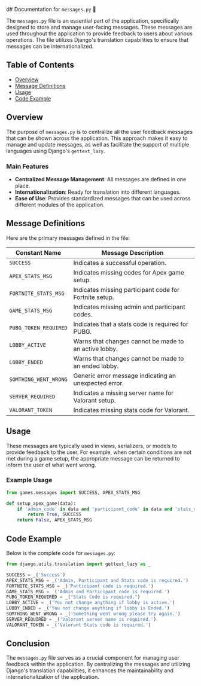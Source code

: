 d# Documentation for `messages.py` 📜

The `messages.py` file is an essential part of the application, specifically designed to store and manage user-facing messages. These messages are used throughout the application to provide feedback to users about various operations. The file utilizes Django's translation capabilities to ensure that messages can be internationalized.

## Table of Contents
- [Overview](#overview)
- [Message Definitions](#message-definitions)
- [Usage](#usage)
- [Code Example](#code-example)

## Overview
The purpose of `messages.py` is to centralize all the user feedback messages that can be shown across the application. This approach makes it easy to manage and update messages, as well as facilitate the support of multiple languages using Django's `gettext_lazy`.

### Main Features
- **Centralized Message Management**: All messages are defined in one place.
- **Internationalization**: Ready for translation into different languages.
- **Ease of Use**: Provides standardized messages that can be used across different modules of the application.

## Message Definitions
Here are the primary messages defined in the file:

| Constant Name           | Message Description                                           |
|-------------------------|---------------------------------------------------------------|
| `SUCCESS`               | Indicates a successful operation.                             |
| `APEX_STATS_MSG`        | Indicates missing codes for Apex game setup.                  |
| `FORTNITE_STATS_MSG`    | Indicates missing participant code for Fortnite setup.        |
| `GAME_STATS_MSG`        | Indicates missing admin and participant codes.                |
| `PUBG_TOKEN_REQUIRED`   | Indicates that a stats code is required for PUBG.             |
| `LOBBY_ACTIVE`          | Warns that changes cannot be made to an active lobby.         |
| `LOBBY_ENDED`           | Warns that changes cannot be made to an ended lobby.          |
| `SOMTHING_WENT_WRONG`   | Generic error message indicating an unexpected error.         |
| `SERVER_REQUIRED`       | Indicates a missing server name for Valorant setup.           |
| `VALORANT_TOKEN`        | Indicates missing stats code for Valorant.                    |

## Usage
These messages are typically used in views, serializers, or models to provide feedback to the user. For example, when certain conditions are not met during a game setup, the appropriate message can be returned to inform the user of what went wrong.

### Example Usage
```python
from games.messages import SUCCESS, APEX_STATS_MSG

def setup_apex_game(data):
    if 'admin_code' in data and 'participant_code' in data and 'stats_code' in data:
        return True, SUCCESS
    return False, APEX_STATS_MSG
```

## Code Example
Below is the complete code for `messages.py`:

```python
from django.utils.translation import gettext_lazy as _

SUCCESS = _('Success')
APEX_STATS_MSG = _('Admin, Participant and Stats code is required.')
FORTNITE_STATS_MSG = _('Participant code is required.')
GAME_STATS_MSG = _('Admin and Participant code is required.')
PUBG_TOKEN_REQUIRED = _("Stats Code is required.")
LOBBY_ACTIVE = _('You not change anything if lobby is active.')
LOBBY_ENDED = _('You not change anything if lobby is Ended.')
SOMTHING_WENT_WRONG = _('Something went wrong please try again.')
SERVER_REQUIRED = _('Valorant server name is required.')
VALORANT_TOKEN = _('Valorant Stats code is required.')
```

## Conclusion
The `messages.py` file serves as a crucial component for managing user feedback within the application. By centralizing the messages and utilizing Django's translation capabilities, it enhances the maintainability and internationalization of the application.